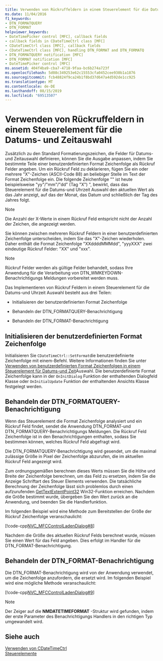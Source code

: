 ```yaml
---
title: Verwenden von Rückruffeldern in einem Steuerelement für die Datums- und Zeitauswahl
ms.date: 11/04/2016
f1_keywords:
- DTN_FORMATQUERY
- DTN_FORMAT
helpviewer_keywords:
- DateTimePicker control [MFC], callback fields
- callback fields in CDateTimeCtrl class [MFC]
- CDateTimeCtrl class [MFC], callback fields
- CDateTimeCtrl class [MFC], handling DTN_FORMAT and DTN_FORMATQ
- DTN_FORMATQUERY notification [MFC]
- DTN_FORMAT notification [MFC]
- DateTimePicker control [MFC]
ms.assetid: 404f4ba9-cba7-4718-9faa-bc6b274a723f
ms.openlocfilehash: 5d08c349253e62c15553cfa0452cee930b1a1876
ms.sourcegitcommit: fcb48824f9ca24b1f8bd37d647a4d592de1cc925
ms.translationtype: MT
ms.contentlocale: de-DE
ms.lasthandoff: 08/15/2019
ms.locfileid: "69513507"
---
```

# <a name="using-callback-fields-in-a-date-and-time-picker-control"></a>Verwenden von Rückruffeldern in einem Steuerelement für die Datums- und Zeitauswahl

Zusätzlich zu den Standard Formatierungszeichen, die Felder für Datums-und Zeitauswahl definieren, können Sie die Ausgabe anpassen, indem Sie bestimmte Teile einer benutzerdefinierten Format Zeichenfolge als Rückruf Felder angeben. Um ein Rückruf Feld zu deklarieren, fügen Sie ein oder mehrere "X"-Zeichen (ASCII-Code 88) an beliebiger Stelle im Text der Format Zeichenfolge ein. Die folgende Zeichenfolge "" ist heute beispielsweise "yy"/"mm"/"dd" (Tag "X") ", bewirkt, dass das Steuerelement für die Datums-und Uhrzeit Auswahl den aktuellen Wert als das Jahr anzeigt, auf das der Monat, das Datum und schließlich der Tag des Jahres folgt.

> [!NOTE]
>  Die Anzahl der X-Werte in einem Rückruf Feld entspricht nicht der Anzahl der Zeichen, die angezeigt werden.

Sie können zwischen mehreren Rückruf Feldern in einer benutzerdefinierten Zeichenfolge unterscheiden, indem Sie das "X"-Zeichen wiederholen. Daher enthält die Format Zeichenfolge "XXddddMMMdd", "yyyXXX" zwei eindeutige Rückruf Felder: "XX" und "xxx".

> [!NOTE]
>  Rückruf Felder werden als gültige Felder behandelt, sodass Ihre Anwendung für die Verarbeitung von DTN_WMKEYDOWN-Benachrichtigungs Meldungen vorbereitet werden muss.

Das Implementieren von Rückruf Feldern in einem Steuerelement für die Datums-und Uhrzeit Auswahl besteht aus drei Teilen:

- Initialisieren der benutzerdefinierten Format Zeichenfolge

- Behandeln der DTN_FORMATQUERY-Benachrichtigung

- Behandeln der DTN_FORMAT-Benachrichtigung

## <a name="initializing-the-custom-format-string"></a>Initialisieren der benutzerdefinierten Format Zeichenfolge

Initialisieren Sie `CDateTimeCtrl::SetFormat`die benutzerdefinierte Zeichenfolge mit einem-Befehl. Weitere Informationen finden Sie unter [Verwenden von benutzerdefinierten Format Zeichenfolgen in einem Steuerelement für Datums-und Zeit](../mfc/using-custom-format-strings-in-a-date-and-time-picker-control.md)Auswahl. Die benutzerdefinierte Format Zeichenfolge kann in der `OnInitDialog` Funktion der enthaltenden Dialogfeld Klasse oder `OnInitialUpdate` Funktion der enthaltenden Ansichts Klasse festgelegt werden.

## <a name="handling-the-dtn_formatquery-notification"></a>Behandeln der DTN_FORMATQUERY-Benachrichtigung

Wenn das Steuerelement die Format Zeichenfolge analysiert und ein Rückruf Feld findet, sendet die Anwendung DTN_FORMAT-und DTN_FORMATQUERY-Benachrichtigungs Meldungen. Die Rückruf Feld Zeichenfolge ist in den Benachrichtigungen enthalten, sodass Sie bestimmen können, welches Rückruf Feld abgefragt wird.

Die DTN_FORMATQUERY-Benachrichtigung wird gesendet, um die maximal zulässige Größe in Pixel der Zeichenfolge abzurufen, die im aktuellen Rückruf Feld angezeigt wird.

Zum ordnungsgemäßen berechnen dieses Werts müssen Sie die Höhe und Breite der Zeichenfolge berechnen, um das Feld zu ersetzen, indem Sie die Anzeige Schriftart des Steuer Elements verwenden. Die tatsächliche Berechnung der Zeichenfolge lässt sich problemlos durch einen aufzurufenden [GetTextExtentPoint32](/windows/win32/api/wingdi/nf-wingdi-gettextextentpoint32w) Win32-Funktion erreichen. Nachdem die Größe bestimmt wurde, übergeben Sie den Wert zurück an die Anwendung, und beenden Sie die Handlerfunktion.

Im folgenden Beispiel wird eine Methode zum Bereitstellen der Größe der Rückruf Zeichenfolge veranschaulicht:

[!code-cpp[NVC_MFCControlLadenDialog#8](../mfc/codesnippet/cpp/using-callback-fields-in-a-date-and-time-picker-control_1.cpp)]

Nachdem die Größe des aktuellen Rückruf Felds berechnet wurde, müssen Sie einen Wert für das Feld angeben. Dies erfolgt im Handler für die DTN_FORMAT-Benachrichtigung.

## <a name="handling-the-dtn_format-notification"></a>Behandeln der DTN_FORMAT-Benachrichtigung

Die DTN_FORMAT-Benachrichtigung wird von der Anwendung verwendet, um die Zeichenfolge anzufordern, die ersetzt wird. Im folgenden Beispiel wird eine mögliche Methode veranschaulicht:

[!code-cpp[NVC_MFCControlLadenDialog#9](../mfc/codesnippet/cpp/using-callback-fields-in-a-date-and-time-picker-control_2.cpp)]

> [!NOTE]
>  Der Zeiger auf die **NMDATETIMEFORMAT** -Struktur wird gefunden, indem der erste Parameter des Benachrichtigungs Handlers in den richtigen Typ umgewandelt wird.

## <a name="see-also"></a>Siehe auch

[Verwenden von CDateTimeCtrl](../mfc/using-cdatetimectrl.md)<br/>
[Steuerelemente](../mfc/controls-mfc.md)
